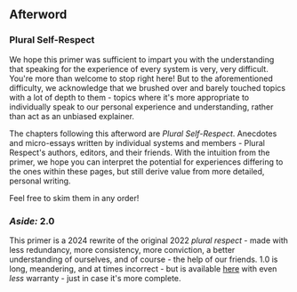 ## Afterword

### Plural Self-Respect

We hope this primer was sufficient to impart you with the understanding that speaking for the experience of every system is very, very difficult. You're more than welcome to stop right here! But to the aforementioned difficulty, we acknowledge that we brushed over and barely touched topics with a lot of depth to them - topics where it's more appropriate to individually speak to our personal experience and understanding, rather than act as an unbiased explainer.

The chapters following this afterword are *Plural Self-Respect*. Anecdotes and micro-essays written by individual systems and members - Plural Respect's authors, editors, and their friends. With the intuition from the primer, we hope you can interpret the potential for experiences differing to the ones within these pages, but still derive value from more detailed, personal writing.

Feel free to skim them in any order!

### _Aside:_ 2.0

This primer is a 2024 rewrite of the original 2022 *plural respect* - made with less redundancy, more consistency, more conviction, a better understanding of ourselves, and of course - the help of our friends. 
1.0 is long, meandering, and at times incorrect - but is available [here](/v1) with even _less_ warranty - just in case it's more complete. 
